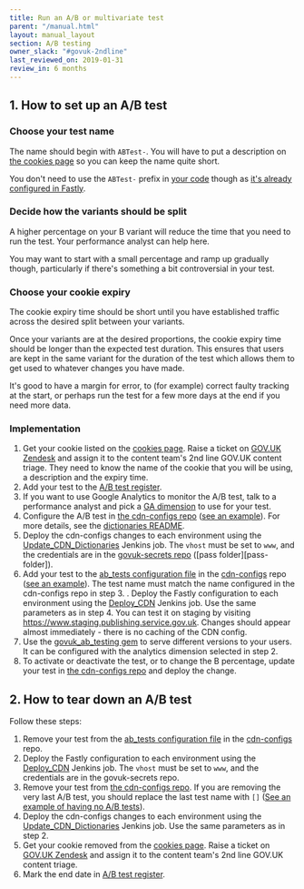 ```yaml
---
title: Run an A/B or multivariate test
parent: "/manual.html"
layout: manual_layout
section: A/B testing
owner_slack: "#govuk-2ndline"
last_reviewed_on: 2019-01-31
review_in: 6 months
---
```


## 1. How to set up an A/B test

### Choose your test name

The name should begin with `ABTest-`.  You will have to put a description on
[the cookies page](https://www.gov.uk/help/cookies#multivariate-testing) so you
can keep the name quite short.

You don't need to use the `ABTest-` prefix
in [your code](https://github.com/alphagov/collections/blob/54dd7d22567ec932a16c262387ae609e9cc47aae/app/controllers/concerns/taxon_pages_testable.rb#L25)
though as [it's already configured in Fastly](https://github.com/alphagov/govuk-cdn-config/blob/955dd25e6443a8fd7142cebdb60d7bee43a067b7/vcl_templates/www.vcl.erb#L348).

### Decide how the variants should be split

A higher percentage on your B variant will reduce the time that you need to run
the test.  Your performance analyst can help here.

You may want to start with a small percentage and ramp up gradually though,
particularly if there's something a bit controversial in your test.

### Choose your cookie expiry

The cookie expiry time should be short until you have established traffic across
the desired split between your variants.

Once your variants are at the desired proportions, the cookie expiry time should
be longer than the expected test duration.  This ensures that users are kept in
the same variant for the duration of the test which allows them to get used to
whatever changes you have made.

It's good to have a margin for error, to (for example) correct faulty tracking
at the start, or perhaps run the test for a few more days at the end if you
need more data.

### Implementation

1. Get your cookie listed on the [cookies page](https://www.gov.uk/help/cookies). Raise a ticket on [GOV.UK Zendesk](https://govuk.zendesk.com) and assign it to the content team's 2nd line GOV.UK content triage. They need to know the name of the cookie that you will be using, a description and the expiry time.
1. Add your test to the [A/B test register][register].
1. If you want to use Google Analytics to monitor the A/B test, talk to a performance analyst and pick a [GA dimension][analytics-dimensions] to use for your test.
1. Configure the A/B test in [the cdn-configs repo][cdn-configs] ([see an example][dictionary-config-example]). For more details, see the [dictionaries README][dictionaries-readme].
1. Deploy the cdn-configs changes to each environment using the [Update_CDN_Dictionaries][update-cdn-dictionaries] Jenkins job. The `vhost` must be set to `www`, and the credentials are in the [govuk-secrets repo][govuk-secrets] ([pass folder][pass-folder]).
1. Add your test to the [ab_tests configuration file][configuration-file] in the [cdn-configs][cdn-configs] repo ([see an example][cdn-config-example]). The test name must match the name configured in the cdn-configs repo in step 3.
. Deploy the Fastly configuration to each environment using the [Deploy_CDN][deploy-cdn] Jenkins job. Use the same parameters as in step 4. You can test it on staging by visiting <https://www.staging.publishing.service.gov.uk>. Changes should appear almost immediately - there is no caching of the CDN config.
1. Use the [govuk_ab_testing gem][govuk_ab_testing] to serve different versions to your users. It can be configured with the analytics dimension selected in step 2.
1. To activate or deactivate the test, or to change the B percentage, update your test in [the cdn-configs repo][cdn-configs] and deploy the change.

[govuk-secrets]: https://github.com/alphagov/govuk-secrets

## 2. How to tear down an A/B test

Follow these steps:

1. Remove your test from the [ab_tests configuration file][configuration-file] in the [cdn-configs][cdn-configs] repo.
2. Deploy the Fastly configuration to each environment using the [Deploy_CDN][deploy-cdn] Jenkins job. The `vhost` must be set to `www`, and the credentials are in the govuk-secrets repo.
3. Remove your test from [the cdn-configs repo][cdn-configs]. If you are removing the very last A/B test, you should replace the last test name with `[]` ([See an example of having no A/B tests][dictionary-removal-example]).
4. Deploy the cdn-configs changes to each environment using the [Update_CDN_Dictionaries][update-cdn-dictionaries] Jenkins job. Use the same parameters as in step 2.
5. Get your cookie removed from the [cookies page](https://www.gov.uk/help/cookies). Raise a ticket on [GOV.UK Zendesk](https://govuk.zendesk.com) and assign it to the content team's 2nd line GOV.UK content triage.
6. Mark the end date in [A/B test register][register].

[analytics-dimensions]: https://gov-uk.atlassian.net/wiki/display/GOVUK/Analytics+on+GOV.UK
[cdn-configs]: https://github.com/alphagov/cdn-configs
[dictionaries-readme]: https://github.com/alphagov/cdn-configs/blob/master/fastly/dictionaries/README.md
[dictionary-config-example]: https://github.com/alphagov/cdn-configs/commit/ba3ec923c0bb5bdf17bdaf02419ff4e049516fda
[govuk_ab_testing]: https://github.com/alphagov/govuk_ab_testing
[configuration-file]: https://github.com/alphagov/govuk-cdn-config/blob/master/ab_tests/ab_tests.yaml
[cdn-config-example]: https://github.com/alphagov/fastly-configure/pull/29/files
[dictionary-removal-example]: https://github.com/alphagov/cdn-configs/commit/1e98e41ef87091e6fab6881a6acfac51b046875a
[update-cdn-dictionaries]: https://deploy.publishing.service.gov.uk/job/Update_CDN_Dictionaries/
[deploy-cdn]: https://deploy.publishing.service.gov.uk/job/Deploy_CDN/
[register]: https://docs.google.com/spreadsheets/d/1voQzdoGAFO9Tnvl7Xq4ahLEAyGtkeAtvTC26SxEP6rE/edit
